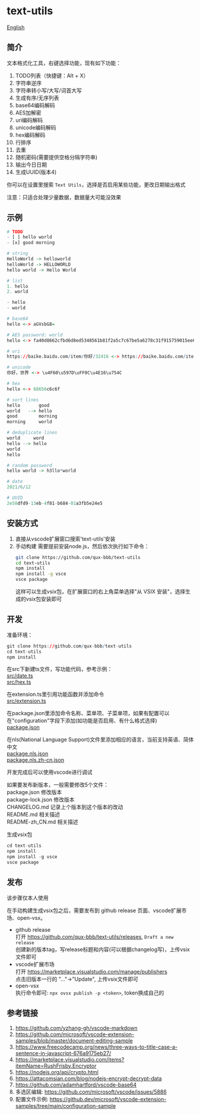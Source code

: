 # text-utils

[English](README.md)  

## 简介
文本格式化工具，右键选择功能，现有如下功能：  
1. TODO列表（快捷键：Alt + X）
2. 字符串逆序
3. 字符串转小写/大写/词首大写
4. 生成有序/无序列表
5. base64编码解码
6. AES加解密
7. uri编码解码
8. unicode编码解码
9. hex编码解码
10. 行排序
11. 去重
12. 随机密码(需要提供空格分隔字符串)
13. 输出今日日期
14. 生成UUID(版本4)

你可以在设置里搜索 `Text Utils`，选择是否启用某些功能，更改日期输出格式  

注意：只适合处理少量数据，数据量大可能没效果  


## 示例
```r
# TODO
- [ ] hello world
- [x] good morning

# string
HelloWorld -> helloworld
helloWorld -> HELLOWORLD
hello world -> Hello World

# list
1. hello
2. world

- hello
- world

# base64
hello <-> aGVsbG8=

# AES password: world
hello <-> fa40d8662cfbd6d8ed5348561b81f2a5c7c67be5a6278c31f915759015ee62b7baac7118bd92aa496a1f64681e6c0da9

# uri
https://baike.baidu.com/item/你好/32416 <-> https://baike.baidu.com/item/%E4%BD%A0%E5%A5%BD/32416

# unicode
你好，世界 <-> \u4F60\u597D\uFF0C\u4E16\u754C

# hex
hello <-> 68656c6c6f

# sort lines
hello       good
world   --> hello
good        morning
morning     world

# deduplicate lines
world     word
hello --> hello
world
hello

# random password
hello world -> h3llo*world

# date
2021/6/12

# UUID
2e58dfd9-13eb-4f81-b684-01a3fb5e24e5
```


## 安装方式
1. 直接从vscode扩展窗口搜索'text-utils'安装  
2. 手动构建
   需要提前安装node.js，然后依次执行如下命令：
   ```sh
   git clone https://github.com/qux-bbb/text-utils
   cd text-utils
   npm install
   npm install -g vsce
   vsce package
   ```
   这样可以生成vsix包，在扩展窗口的右上角菜单选择"从 VSIX 安装"，选择生成的vsix包安装即可  


## 开发
准备环境：  
```r
git clone https://github.com/qux-bbb/text-utils
cd text-utils
npm install
```

在src下新建ts文件，写功能代码，参考示例：  
[src/date.ts](src/date.ts)  
[src/hex.ts](src/hex.ts)  

在extension.ts里引用功能函数并添加命令  
[src/extension.ts](src/extension.ts)  

在package.json里添加命令名称、菜单项、子菜单项，如果有配置可以在"configuration"字段下添加(如功能是否启用、有什么格式选择)  
[package.json](package.json)  

在nls(National Language Support)文件里添加相应的语言，当前支持英语、简体中文  
[package.nls.json](package.nls.json)  
[package.nls.zh-cn.json](package.nls.zh-cn.json)  

开发完成后可以使用vscode进行调试  

如果要发布新版本，一般需要修改5个文件：  
package.json 修改版本  
package-lock.json 修改版本  
CHANGELOG.md 记录上个版本到这个版本的改动  
README.md 相关描述  
README-zh_CN.md 相关描述  

生成vsix包  
```r
cd text-utils
npm install
npm install -g vsce
vsce package
```


## 发布
该步骤仅本人使用  

在手动构建生成vsix包之后，需要发布到 github release 页面、vscode扩展市场、open-vsx。  
- github release  
   打开 https://github.com/qux-bbb/text-utils/releases, `Draft a new release`  
   创建新的版本tag，写release标题和内容(可以根据changelog写)，上传vsix文件即可  
- vscode扩展市场  
   打开 https://marketplace.visualstudio.com/manage/publishers  
   点击旧版本一行的 "..."->"Update", 上传vsix文件即可  
- open-vsx  
   执行命令即可: `npx ovsx publish -p <token>`, token换成自己的  


## 参考链接
1. https://github.com/yzhang-gh/vscode-markdown  
2. https://github.com/microsoft/vscode-extension-samples/blob/master/document-editing-sample  
3. https://www.freecodecamp.org/news/three-ways-to-title-case-a-sentence-in-javascript-676a9175eb27/  
4. https://marketplace.visualstudio.com/items?itemName=RushFrisby.Encryptor  
5. https://nodejs.org/api/crypto.html  
6. https://attacomsian.com/blog/nodejs-encrypt-decrypt-data  
7. https://github.com/adamhartford/vscode-base64  
8. 多选区编辑: https://github.com/microsoft/vscode/issues/5886  
9. 配置文件示例: https://github.dev/microsoft/vscode-extension-samples/tree/main/configuration-sample  
